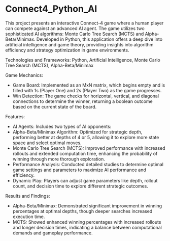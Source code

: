 # Connect4_Python_AI

This project presents an interactive Connect-4 game where a human player can compete against an advanced AI agent. The game utilizes two sophisticated AI algorithms: Monte Carlo Tree Search (MCTS) and Alpha-Beta/Minimax. Developed in Python, this application offers a deep dive into artificial intelligence and game theory, providing insights into algorithm efficiency and strategy optimization in game environments.

Technologies and Frameworks: Python, Artificial Intelligence, Monte Carlo Tree Search (MCTS), Alpha-Beta/Minimax

Game Mechanics:
- Game Board: Implemented as an MxN matrix, which begins empty and is filled with 1s (Player One) and 2s (Player Two) as the game progresses.
- Win Detection: The game checks for horizontal, vertical, and diagonal connections to determine the winner, returning a boolean outcome based on the current state of the board.
  
Features:
- AI Agents: Includes two types of AI opponents:
- Alpha-Beta/Minimax Algorithm: Optimized for strategic depth, performing better at depths of 4 or 5, allowing it to explore more state space and select optimal moves.
- Monte Carlo Tree Search (MCTS): Improved performance with increased rollouts and extended computation time, enhancing the probability of winning through more thorough exploration.
- Performance Analysis: Conducted detailed studies to determine optimal game settings and parameters to maximize AI performance and efficiency.
- Dynamic Play: Players can adjust game parameters like depth, rollout count, and decision time to explore different strategic outcomes.
  
Results and Findings:
- Alpha-Beta/Minimax: Demonstrated significant improvement in winning percentages at optimal depths, though deeper searches increased execution time.
- MCTS: Showed enhanced winning percentages with increased rollouts and longer decision times, indicating a balance between computational demands and gameplay performance.
